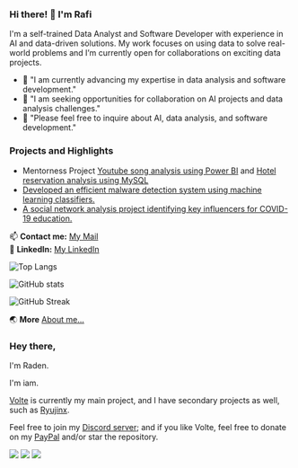 <!-- # Hi there 👋, I'm Mukhamad Rafi Galih Saputro

## About Me
"I am a dedicated learner actively engaging in the fields of Data Analysis and Software Development. As an AI enthusiast, I enjoy exploring emerging technologies and implementing innovative solutions."

- 🌱 "I am currently advancing my expertise in data analysis and software development."
- 👯 "I am seeking opportunities for collaboration on AI projects and data analysis challenges."
- 💬 "Please feel free to inquire about AI, data analysis, and software development."
- 📫 "To contact me, please reach out via email at rafikerja2401@gmail.com."

## Connect with Me
| [LinkedIn](https://www.linkedin.com/in/rafi2401) | [Twitter](https://twitter.com/rafigantian) | [Kaggle](https://www.kaggle.com/your-kaggle-rafi2401) | [Personal Website](https://www.yourwebsite.com) |

![GitHub stats](https://github-readme-stats.vercel.app/api?username=rafi2401&show_icons=true&theme=radical&count_private=true&hide=contribs)

![Top Langs](https://github-readme-stats.vercel.app/api/top-langs/?username=rafi2401&layout=compact&theme=radical) -->
<!-- ![GitHub Streak](https://streak-stats.demolab.com/?user=rafi2401&theme=radical)
![Contribution Graph](https://activity-graph.herokuapp.com/graph?username=rafi2401&theme=react-dark)
[![Readme Card](https://github-readme-stats.vercel.app/api/pin/?username=rafi2401&repo=nama-repository&theme=radical)](https://github.com/rafi2401/nama-repository)
![GitHub Trophies](https://github-profile-trophy.vercel.app/?username=rafi2401&theme=radical) -->

### Hi there! 👋 I'm Rafi

I'm a self-trained Data Analyst and Software Developer with experience in AI and data-driven solutions. My work focuses on using data to solve real-world problems and I’m currently open for collaborations on exciting data projects.

- 🌱 "I am currently advancing my expertise in data analysis and software development."
- 👯 "I am seeking opportunities for collaboration on AI projects and data analysis challenges."
- 💬 "Please feel free to inquire about AI, data analysis, and software development."

### Projects and Highlights
- Mentorness Project [Youtube song analysis using Power BI](https://github.com/Rafi2401/youtube-song-analysis-with-powerbi) and [Hotel reservation analysis using MySQL](https://github.com/Rafi2401/hotel-reservation-analysis-mysql)
- [Developed an efficient malware detection system using machine learning classifiers.](https://github.com/rafi2401/psvm-smo-dekomposisi)
- [A social network analysis project identifying key influencers for COVID-19 education.](https://github.com/rafi2401/twitter-sna-covid19)

📫 **Contact me:** [My Mail](mailto:rafikerja2401@gmail.com)<br>
💼 **LinkedIn:** [My LinkedIn](https://linkedin.com/in/Rafi2401)


![Top Langs](https://github-readme-stats.vercel.app/api/top-langs/?username=rafi2401&Layout=compact&theme=dracula)

![GitHub stats](https://github-readme-stats.vercel.app/api?username=rafi2401&show_icons=true&theme=radical&count_private=true&hide=contribs)

![GitHub Streak](https://streak-stats.demolab.com/?user=rafi2401&theme=radical)

🌏 **More** [About  me...](https://rafi2401.github.io)
<!-- <div style="display: flex; justify-content: space-between;">
<img src="https://github-readme-stats.vercel.app/api?username=rafi2401&show_icons=true&theme=dark&count_private=true" alt="Rafi2401 GitHub Stats" style="width: 40%; height: auto;" />
<img src="https://github-readme-streak-stats.herokuapp.com/?user=rafi2401&theme=dark" alt="Rafi2401 Streak Stats" style="width: 40%; height: auto;" />
</div>

<div style="margin-top: 10px;">
  <img src="https://github-readme-stats.vercel.app/api/top-langs/?username=Rafi2401&layout=compact&theme=dark" alt="Top Languages" style="width: 48%;" />
</div> -->

### Hey there, 
I'm Raden.

I'm iam.

[Volte](https://github.com/Ultz/Volte) is currently my main project, and I have secondary projects as well, such as [Ryujinx](https://github.com/GreemDev/Ryujinx).

Feel free to join my [Discord server](https://discord.gg/H8bcFr2); and if you like Volte, feel free to donate on my [PayPal](https://paypal.me/GreemDev) and/or star the repository.

![](https://github-profile-summary-cards.vercel.app/api/cards/profile-details?username=rafi2401&theme=dracula)
![](https://github-profile-summary-cards.vercel.app/api/cards/repos-per-language?username=rafi2401&theme=dracula) 
![](https://github-profile-summary-cards.vercel.app/api/cards/stats?username=rafi2401&theme=dracula) 
